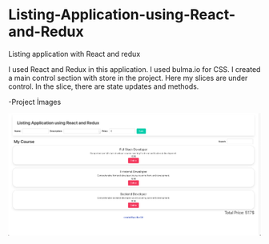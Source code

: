 # Listing-Application-using-React-and-Redux
Listing application with React and redux

I used React and Redux in this application. I used bulma.io for CSS.
I created a main control section with store in the project. Here my slices are under control.
In the slice, there are state updates and methods.

-Project İmages

<img src="./redux-project/src/img/img.png" alt="project-img">
